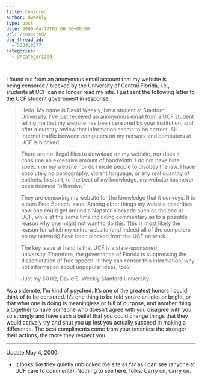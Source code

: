 ```yaml
---
title: Censored.
author: dweekly
type: post
date: 2000-04-17T07:00:00+00:00
url: /censored/
dsq_thread_id:
  - 533418577
categories:
  - Uncategorized

---
```

I found out from an anonymous email account that my website is being censored / blocked by the University of Central Florida, i.e., students at UCF can no longer read my site. I just sent the following letter to the UCF student government in response.

> Hello. My name is David Weekly; I&#8217;m a student at Stanford University. I&#8217;ve just received an anonymous email from a UCF student telling me that my website has been censored by your institution, and after a cursory review that information seems to be correct. All Internet traffic between computers on my network and computers at UCF is blocked.
> 
> There are no illegal files to download on my website, nor does it consume an excessive amount of bandwidth. I do not have hate speech on my website nor do I incite people to disobey the law. I have absolutely no pornography, violent language, or any real quantity of epithets. In short, to the best of my knowledge, my website has never been deemed &#8220;offensive.&#8221;
> 
> They are censoring my website for the knowledge that it conveys. It is a pure Free Speech issue. Among other things my website describes how one could get around a Napster blockade such as the one at UCF, while at the same time including commentary as to a possible reason why one might not want to do this. This is most likely the reason for which my entire website (and indeed all of the computers on my network) have been blocked from the UCF network.
> 
> The key issue at hand is that UCF is a state-sponsored university. Therefore, the governance of Florida is suppressing the dissemination of free speech. If they can censor this information, why not information about unpopular ideas, too?
> 
> Just my $0.02,
> David E. Weekly
> Stanford University

As a sidenote, I&#8217;m kind of psyched. It&#8217;s one of the greatest honors I could  
think of to be censored. It&#8217;s one thing to be told you&#8217;re an idiot or bright,
or that what one is doing is meaningless or full of purpose, and another thing  
altogether to have someone who doesn&#8217;t agree with you disagree with you so
strongly and have such a belief that you could change things that they would
actively try and shut you up lest you actually succeed in making a difference.
The best compliments come from your enemies: the stronger their actions,
the more they respect you.

--------
Update May 4, 2000:
*  It looks like they quietly unblocked the site as far as I can see (anyone at UCF care to comment?). Nothing to see here, folks. Carry on, carry on.